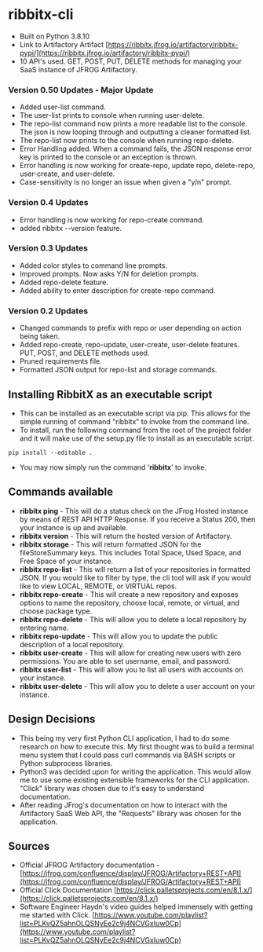 # ribbitx-cli

- Built on Python 3.8.10
- Link to Artifactory Artifact [https://ribbitx.jfrog.io/artifactory/ribbitx-pypi/](https://ribbitx.jfrog.io/artifactory/ribbitx-pypi/)
- 10 API's used. GET, POST, PUT, DELETE methods for managing your SaaS instance of JFROG Artifactory.

### Version 0.50 Updates - Major Update
- Added user-list command.
- The user-list prints to console when running user-delete.
- The repo-list command now prints a more readable list to the console. The json is now looping through and outputting a cleaner formatted list.
- The repo-list now prints to the console when running repo-delete.
- Error Handling added. When a command fails, the JSON response error key is printed to the console or an exception is thrown.
- Error handling is now working for create-repo, update repo, delete-repo, user-create, and user-delete.
- Case-sensitivity is no longer an issue when given a "y/n" prompt.

### Version 0.4 Updates
- Error handling is now working for repo-create command.
- added ribbitx --version feature.

### Version 0.3 Updates
- Added color styles to command line prompts.
- Improved prompts. Now asks Y/N for deletion prompts.
- Added repo-delete feature.
- Added ability to enter description for create-repo command.

### Version 0.2 Updates
- Changed commands to prefix with repo or user depending on action being taken.
- Added repo-create, repo-update, user-create, user-delete features. PUT, POST, and DELETE methods used.
- Pruned requirements file.
- Formatted JSON output for repo-list and storage commands.

## Installing RibbitX as an executable script
- This can be installed as an executable script via pip. This allows for the simple running of command "ribbitx" to invoke from the command line.
- To install, run the following command from the root of the project folder and it will make use of the setup.py file to install as an executable script.
```
pip install --editable .
```
- You may now simply run the command '**ribbitx**' to invoke.

## Commands available
- **ribbitx ping** - This will do a status check on the JFrog Hosted instance by means of REST API HTTP Response. If you receive a Status 200, then your instance is up and available.
- **ribbitx version** - This will return the hosted version of Artifactory.
- **ribbitx storage** - This will return formatted JSON for the fileStoreSummary keys. This includes Total Space, Used Space, and Free Space of your instance.
- **ribbitx repo-list** - This will return a list of your repositories in formatted JSON. If you would like to filter by type, the cli tool will ask if you would like to view LOCAL, REMOTE, or VIRTUAL repos.
- **ribbitx repo-create** - This will create a new repository and exposes options to name the repository, choose local, remote, or virtual, and choose package type.
- **ribbitx repo-delete** - This will allow you to delete a local repository by entering name.
- **ribbitx repo-update** - This will allow you to update the public description of a local repository.
- **ribbitx user-create** - This will allow for creating new users with zero permissions. You are able to set username, email, and password.
- **ribbitx user-list** - This will allow you to list all users with accounts on your instance.
- **ribbitx user-delete** - This will allow you to delete a user account on your instance.


## Design Decisions
- This being my very first Python CLI application, I had to do some research on how to execute this. My first thought was to build a terminal menu system that I could pass curl commands via BASH scripts or Python subprocess libraries.
- Python3 was decided upon for writing the application. This would allow me to use some existing extensible frameworks for the CLI application. "Click" library was chosen due to it's easy to understand documentation.
- After reading JFrog's documentation on how to interact with the Artifactory SaaS Web API, the "Requests" library was chosen for the application.

## Sources
- Official JFROG Artifactory documentation - [https://jfrog.com/confluence/display/JFROG/Artifactory+REST+API](https://jfrog.com/confluence/display/JFROG/Artifactory+REST+API)
- Official Click Documentation [https://click.palletsprojects.com/en/8.1.x/](https://click.palletsprojects.com/en/8.1.x/) 
- Software Engineer Haydn's video guides helped immensely with getting me started with Click. [https://www.youtube.com/playlist?list=PLKvQZ5ahnOLQSNyEe2c9j4NCVGxIuw0Cp](https://www.youtube.com/playlist?list=PLKvQZ5ahnOLQSNyEe2c9j4NCVGxIuw0Cp)
